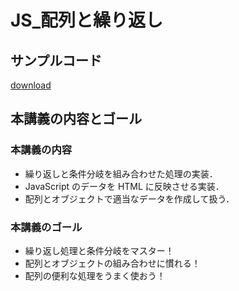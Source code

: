 # JS\_配列と繰り返し

## サンプルコード

[download](../../samples/03_js_quiz_sample.zip)

## 本講義の内容とゴール

### 本講義の内容

- 繰り返しと条件分岐を組み合わせた処理の実装．
- JavaScript のデータを HTML に反映させる実装．
- 配列とオブジェクトで適当なデータを作成して扱う．

### 本講義のゴール

- 繰り返し処理と条件分岐をマスター！
- 配列とオブジェクトの組み合わせに慣れる！
- 配列の便利な処理をうまく使おう！
